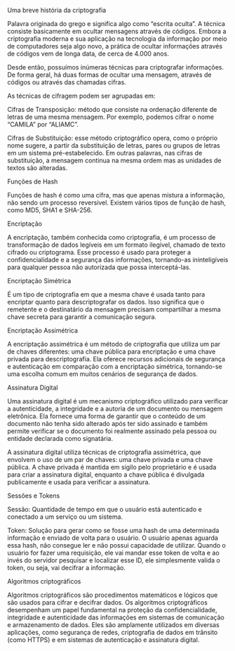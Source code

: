 
Uma breve história da criptografia

Palavra originada do grego e significa algo como “escrita oculta”. 
A técnica consiste basicamente em ocultar mensagens através de códigos.
Embora a criptografia moderna e sua aplicação na tecnologia da informação 
por meio de computadores seja algo novo, a prática de ocultar informações 
através de códigos vem de longa data, de cerca de 4.000 anos.

Desde então, possuímos inúmeras técnicas para criptografar informações. 
De forma geral, há duas formas de ocultar uma mensagem, através de códigos 
ou através das chamadas cifras.

As técnicas de cifragem podem ser agrupadas em:

Cifras de Transposição: método que consiste na ordenação diferente de letras 
de uma mesma mensagem. Por exemplo, podemos cifrar o nome “CAMILA” por “ALIAMC”.

Cifras de Substituição: esse método criptográfico opera, como o próprio nome sugere, 
a partir da substituição de letras, pares ou grupos de letras em um sistema pré-estabelecido. 
Em outras palavras, nas cifras de substituição, a mensagem continua na mesma ordem mas 
as unidades de textos são alteradas. 


Funções de Hash

Funções de hash é como uma cifra, mas que apenas mistura a informação, não sendo um 
processo reversível.
Existem vários tipos de função de hash, como MD5, SHA1 e SHA-256.


Encriptação

A encriptação, também conhecida como criptografia, é um processo de transformação de 
dados legíveis em um formato ilegível, chamado de texto cifrado ou criptograma. 
Esse processo é usado para proteger a confidencialidade e a segurança das informações, 
tornando-as ininteligíveis para qualquer pessoa não autorizada que possa interceptá-las.


Encriptação Simétrica

É um tipo de criptografia em que a mesma chave é usada tanto para encriptar quanto 
para descriptografar os dados. Isso significa que o remetente e o destinatário da 
mensagem precisam compartilhar a mesma chave secreta para garantir a comunicação 
segura.


Encriptação Assimétrica

A encriptação assimétrica é um método de criptografia que utiliza um par de chaves 
diferentes: uma chave pública para encriptação e uma chave privada para descriptografia. 
Ela oferece recursos adicionais de segurança e autenticação em comparação com a 
encriptação simétrica, tornando-se uma escolha comum em muitos cenários de 
segurança de dados.


Assinatura Digital

Uma assinatura digital é um mecanismo criptográfico utilizado para verificar a 
autenticidade, a integridade e a autoria de um documento ou mensagem eletrônica. 
Ela fornece uma forma de garantir que o conteúdo de um documento não tenha sido 
alterado após ter sido assinado e também permite verificar se o documento foi 
realmente assinado pela pessoa ou entidade declarada como signatária.

A assinatura digital utiliza técnicas de criptografia assimétrica, que envolvem 
o uso de um par de chaves: uma chave privada e uma chave pública. A chave privada 
é mantida em sigilo pelo proprietário e é usada para criar a assinatura digital, 
enquanto a chave pública é divulgada publicamente e usada para verificar 
a assinatura.


Sessões e Tokens

Sessão: Quantidade de tempo em que o usuário está autenticado e conectado a um 
serviço ou um sistema.

Token: Solução para gerar como se fosse uma hash de uma determinada informação 
e enviado de volta para o usuário. O usuário apenas aguarda essa hash, não consegue 
ler e não possui capacidade de utilizar. Quando o usuário for fazer uma requisição, 
ele vai mandar esse token de volta e ao invés do servidor pesquisar e localizar esse ID, 
ele simplesmente valida o token, ou seja, vai decifrar a informação.


Algoritmos criptográficos

Algoritmos criptográficos são procedimentos matemáticos e lógicos que são usados 
para cifrar e decifrar dados. Os algoritmos criptográficos desempenham um papel 
fundamental na proteção da confidencialidade, integridade e autenticidade das 
informações em sistemas de comunicação e armazenamento de dados. 
Eles são amplamente utilizados em diversas aplicações, como segurança de redes, 
criptografia de dados em trânsito (como HTTPS) e em sistemas de autenticação 
e assinatura digital.